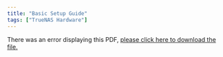 ```yaml
---
title: "Basic Setup Guide"
tags: ["TrueNAS Hardware"]
---
```


<object data="https://www.truenas.com/docs/files/MseriesBSGv1_7.pdf" type="application/pdf" width="95%" height="1000">
  There was an error displaying this PDF, <a href="https://www.truenas.com/docs/files/MseriesBSGv1_7.pdf">please click here to download the file.</a>
</object>
